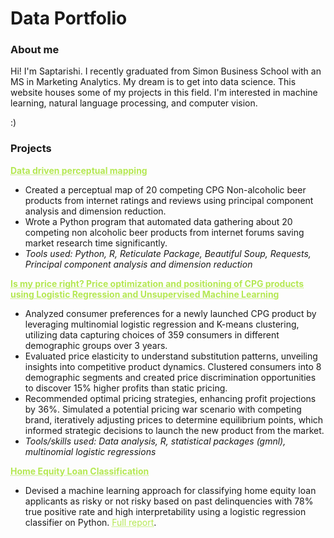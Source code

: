# Data Portfolio

### About me

Hi! I'm Saptarishi. I recently graduated from Simon Business School with an MS in Marketing Analytics. My dream is to get into data science. This website houses some of my projects in this field. I'm interested in machine learning, natural language processing, and computer vision.

:)

### Projects

<a href="https://github.com/saptarishipandey/Non-alcoholic-beer/tree/main" style="color: #b5e853; text-decoration: underline;text-decoration-style: dotted;">**Data driven perceptual mapping**</a>

* Created a perceptual map of 20 competing CPG Non-alcoholic beer products from internet ratings and reviews using principal component analysis and dimension reduction.
* Wrote a Python program that automated data gathering about 20 competing non alcoholic beer products from internet forums saving market research time significantly.
* _Tools used: Python, R, Reticulate Package, Beautiful Soup, Requests, Principal component analysis and dimension reduction_

<a href="https://github.com/saptarishipandey/Project-GMNL-Pricing-Choice-Models" style="color: #b5e853; text-decoration: underline;text-decoration-style: dotted;">**Is my price right? Price optimization and positioning of CPG products using Logistic Regression and Unsupervised Machine Learning**</a>

* Analyzed consumer preferences for a newly launched CPG product by leveraging multinomial logistic regression and  K-means clustering, utilizing data capturing choices of 359 consumers in different demographic groups over 3 years.
* Evaluated price elasticity to understand substitution patterns, unveiling insights into competitive product dynamics. Clustered consumers into 8 demographic segments and created price discrimination opportunities to discover 15% higher profits than static pricing.
* Recommended optimal pricing strategies, enhancing profit projections by 36%. Simulated a potential pricing war scenario with competing brand, iteratively adjusting prices to determine equilibrium points, which informed strategic decisions to launch the new product from the market.
* _Tools/skills used: Data analysis, R, statistical packages (gmnl), multinomial logistic regressions_

<a href="https://github.com/saptarishipandey/Home-Equity-Loan-Classification" style="color: #b5e853; text-decoration: underline;text-decoration-style: dotted;">**Home Equity Loan Classification**</a>

* Devised a machine learning approach for classifying home equity loan applicants as risky or not risky based on past delinquencies with 78% true positive rate and high interpretability using a logistic regression classifier on Python. <a href="https://github.com/saptarishipandey/Home-Equity-Loan-Classification/blob/main/HELOC%20classifier%20model.html" style="color: #b5e853; text-decoration: underline;text-decoration-style: dotted;">Full report</a>.
